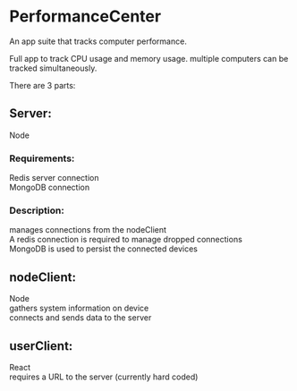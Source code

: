 # PerformanceCenter
An app suite that tracks computer performance.

Full app to track CPU usage and memory usage. 
multiple computers can be tracked simultaneously.

There are 3 parts:  
## Server:  
Node  
### Requirements:  
Redis server connection  
MongoDB connection  
### Description:  
manages connections from the nodeClient  
A redis connection is required to manage dropped connections  
MongoDB is used to persist the connected devices  

## nodeClient:  
Node  
gathers system information on device  
connects and sends data to the server  

## userClient:  
React  
requires a URL to the server (currently hard coded)  